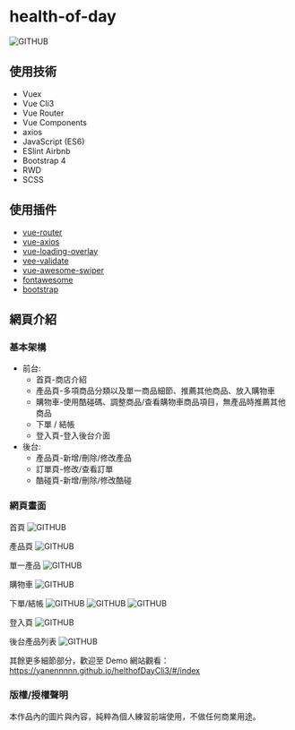 # health-of-day

![GITHUB]( https://imgur.com/zPgxNQk "health-of-day首頁")

## 使用技術
* Vuex
* Vue Cli3
* Vue Router
* Vue Components
* axios
* JavaScript (ES6)
* ESlint Airbnb
* Bootstrap 4
* RWD
* SCSS

## 使用插件
* [vue-router](https://www.npmjs.com/package/vue-router)
* [vue-axios](https://www.npmjs.com/package/vue-axios)
* [vue-loading-overlay](https://www.npmjs.com/package/vue-loading-overlay)
* [vee-validate](https://www.npmjs.com/package/vee-validate)
* [vue-awesome-swiper](https://www.npmjs.com/package/vue-awesome-swiper)
* [fontawesome](https://fontawesome.com/how-to-use/on-the-web/setup/using-package-managers)
* [bootstrap](https://getbootstrap.com/)

## 網頁介紹

### 基本架構
* 前台:
    * 首頁-商店介紹
    * 產品頁-多項商品分類以及單一商品細節、推薦其他商品、放入購物車
    * 購物車-使用酷碰碼、調整商品/查看購物車商品項目，無產品時推薦其他商品
    * 下單 / 結帳
    * 登入頁-登入後台介面
* 後台:
    * 產品頁-新增/刪除/修改產品
    * 訂單頁-修改/查看訂單
    * 酷碰頁-新增/刪除/修改酷碰

### 網頁畫面
首頁
![GITHUB]( https://imgur.com/zPgxNQk "health-of-day首頁")

產品頁
![GITHUB]( https://imgur.com/DvxMSA2 "所有產品")

單一產品
![GITHUB]( https://imgur.com/iiYA3xh "單一產品")

購物車
![GITHUB]( https://imgur.com/UkJqsHl "購物車")

下單/結帳
![GITHUB]( https://imgur.com/hE4ltZS "訂購資料")
![GITHUB]( https://imgur.com/yfcLbID "訂單付款")
![GITHUB]( https://imgur.com/mCPYqYh "付款完成")

登入頁
![GITHUB]( https://imgur.com/sJ8yvdM "登入頁")

後台產品列表
![GITHUB]( https://imgur.com/91hhk6A "後台產品列表")

其餘更多細節部分，歡迎至 Demo 網站觀看：https://yanennnnn.github.io/helthofDayCli3/#/index

### 版權/授權聲明
本作品內的圖片與內容，純粹為個人練習前端使用，不做任何商業用途。
